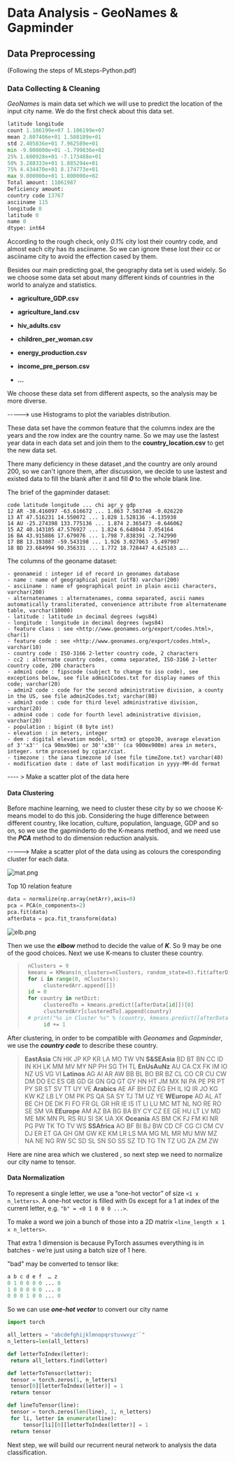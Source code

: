 # Data Analysis - GeoNames & Gapminder



## Data Preprocessing

(Following the steps of MLsteps-Python.pdf)

### Data Collecting & Cleaning

_GeoNames_ is main data set which we will use to predict the location of the input city name. We do the first check about this data set. 

```python
latitude longitude
count 1.106199e+07 1.106199e+07
mean 2.807406e+01 1.508189e+01
std 2.405836e+01 7.962589e+01
min -9.000000e+01 -1.799836e+02
25% 1.600928e+01 -7.173488e+01
50% 3.288333e+01 1.885294e+01
75% 4.434470e+01 8.174773e+01
max 9.000000e+01 1.800000e+02
Total amount: 11061987
Deficiency amount:
country code 13767
asciiname 115
longitude 0
latitude 0
name 0
dtype: int64
```

According to the rough check,  only _0.1%_ city lost their country code, and almost each city has its asciiname. So we can ignore these lost their cc or asciiname city to avoid the effection cased by them.

Besides our main predicting goal, the geography data set is used widely. So we choose some data set about many different kinds of countries in the world to analyze and statistics.

- **agriculture_GDP.csv**
- **agriculture_land.csv**

- **hiv_adults.csv**

- **children_per_woman.csv**
- **energy_production.csv**
- **income_pre_person.csv**
- **…**

We choose these data set from different aspects, so the analysis may be more diverse.

 -----> use Histograms to plot the variables distribution.


These data set have the common feature that the columns index are the years and the row index are the country name. So we may use the lastest year data in each data set and join them to the	**country_location.csv** to get the new data set. 

There many deficiency in these dataset ,and the country are only around 200, so we can't ignore them,  after discussion, we decide to use lastest and existed data to fill the blank after it and fill **_0_** to the whole blank line.

The brief of the gapminder dataset:
```
code latitude longitude ... chi agr_y gdp
12 AR -38.416097 -63.616672 ... 1.863 7.503740 -0.026220
13 AT 47.516231 14.550072 ... 1.828 1.528136 -4.135938
14 AU -25.274398 133.775136 ... 1.874 2.365473 -0.646062
15 AZ 40.143105 47.576927 ... 1.824 6.648044 7.054164
16 BA 43.915886 17.679076 ... 1.798 7.838391 -2.742990
17 BB 13.193887 -59.543198 ... 1.926 3.027063 -5.497907
18 BD 23.684994 90.356331 ... 1.772 18.728447 4.625103 …..
```

The columns of the geoname dataset:
```
- geonameid : integer id of record in geonames database
- name : name of geographical point (utf8) varchar(200)
- asciiname : name of geographical point in plain ascii characters, varchar(200)
- alternatenames : alternatenames, comma separated, ascii names automatically transliterated, convenience attribute from alternatename table, varchar(10000)
- latitude : latitude in decimal degrees (wgs84)
- longitude : longitude in decimal degrees (wgs84)
- feature class : see <http://www.geonames.org/export/codes.html>, char(1)
- feature code : see <http://www.geonames.org/export/codes.html>, varchar(10)
- country code : ISO-3166 2-letter country code, 2 characters
- cc2 : alternate country codes, comma separated, ISO-3166 2-letter country code, 200 characters
- admin1 code : fipscode (subject to change to iso code), see exceptions below, see file admin1Codes.txt for display names of this code; varchar(20)
- admin2 code : code for the second administrative division, a county in the US, see file admin2Codes.txt; varchar(80)
- admin3 code : code for third level administrative division, varchar(20)
- admin4 code : code for fourth level administrative division, varchar(20)
- population : bigint (8 byte int)
- elevation : in meters, integer
- dem : digital elevation model, srtm3 or gtopo30, average elevation of 3''x3'' (ca 90mx90m) or 30''x30'' (ca 900mx900m) area in meters, integer. srtm processed by cgiar/ciat.
- timezone : the iana timezone id (see file timeZone.txt) varchar(40)
- modification date : date of last modification in yyyy-MM-dd format
```

 ---- >  Make a scatter plot of the data here

#### Data Clustering

Before machine learning, we need to cluster these city by  so we choose K-means model to do this job. Considering the huge difference between different country, like location, culture, population, language, GDP and so on, so we use the gapminderto do the K-means method, and we need use the **_PCA_** method to do  dimension reduction analysis.


----->   Make a scatter plot of the data using as colours the coresponding cluster for each data.

![mat.png](https://i.loli.net/2019/05/20/5ce297b84973985882.png)

Top 10 relation feature

```python
data = normalize(np.array(netArr),axis=0)
pca = PCA(n_components=2)
pca.fit(data)
afterData = pca.fit_transform(data)
```

![elb.png](https://i.loli.net/2019/05/20/5ce297b7f132732281.png)

Then we use the **_elbow_** method to decide the value of **_K_**.  So 9 may be one of the good choices. Next we use K-means to cluster these country.

> ```python
>  nClusters = 9
>  kmeans = KMeans(n_clusters=nClusters, random_state=0).fit(afterData) clusteredArr = []
>  for i in range(0, nClusters): 	 
>  		clusteredArr.append([])
>  id = 0
>  for country in netDict:
>  		clusteredTo = kmeans.predict([afterData[id]])[0] 	
>  		clusteredArr[clusteredTo].append(country)
>  # print("%s in Cluster %s" % (country, kmeans.predict([afterData[id]])))
>  		id += 1 
> ```

After clustering, in order to be compatible with _Geonames_ and _Gapminder_, we use the **_country code_** to describe these country.

> **EastAsia** CN HK JP KP KR LA MO TW VN
> **S&SEAsia** BD BT BN CC ID IN KH LK MM MV MY NP PH SG TH TL
> **EnUsAuNz** AU CA CX FK IM IO NZ US VG VI
> **Latinos** AG AI AR AW BB BL BO BR BZ CL CO CR CU CW DM DO EC ES GB GD GI GN GQ GT GY HN HT JM MX NI PA PE PR PT PY SR ST SV TT UY VE
> **Arabics** AE AF BH DZ EG EH IL IQ IR JO KG KW KZ LB LY OM PK PS QA SA SY TJ TM UZ YE
> **WEurope** AD AL AT BE CH DE DK FI FO FR GL GR HR IE IS IT LI LU MC MT NL NO RE RO SE SM VA
> **EEurope** AM AZ BA BG BA BY CY CZ EE GE HU LT LV MD ME MK MN PL RS RU SI SK UA XK
> **Oceania** AS BM CK FJ FM KI NR PG PW TK TO TV WS
> **SSAfrica** AO BF BI BJ BW CD CF CG CI CM CV DJ ER ET GA GH GM GW KE KM LR LS MA MG ML MR MU MW MZ NA NE NG RW SC SD SL SN SO SS SZ TD TG TN TZ UG ZA ZM ZW

Here are nine area which we clustered , so next step we need to normalize our city name to tensor.

#### Data Normalization

To represent a single letter, we use a “one-hot vector” of size `<1 x n_letters>`. A one-hot vector is filled with 0s except for a 1 at index of the current letter, e.g. `"b" = <0 1 0 0 0 ...>`.

To make a word we join a bunch of those into a 2D matrix `<line_length x 1 x n_letters>`.

That extra 1 dimension is because PyTorch assumes everything is in batches - we’re just using a batch size of 1 here.

"bad" may be converted to tensor like:

```python
a b c d e f  … z
0 1 0 0 0 0 ... 0
1 0 0 0 0 0 ... 0
0 0 0 1 0 0 ... 0
```

So we can use **_one-hot vector_** to convert our city name

```python
import torch

all_letters = "abcdefghijklmnopqrstuvwxyz'`"
n_letters=len(all_letters)

def letterToIndex(letter):
 return all_letters.find(letter)

def letterToTensor(letter):
 tensor = torch.zeros(1, n_letters)
 tensor[0][letterToIndex(letter)] = 1
 return tensor

def lineToTensor(line):
 tensor = torch.zeros(len(line), 1, n_letters)
 for li, letter in enumerate(line):
     tensor[li][0][letterToIndex(letter)] = 1
 return tensor
```

Next step, we will build our recurrent neural network to analysis the data classification.
